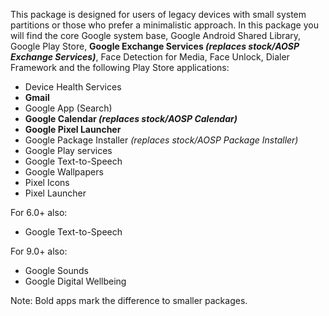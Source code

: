 This package is designed for users of legacy devices with small system partitions or those who prefer a minimalistic approach.
In this package you will find the core Google system base, Google Android Shared Library, Google Play Store, **Google Exchange Services _(replaces stock/AOSP Exchange Services)_**, Face Detection for Media, Face Unlock, Dialer Framework and the following Play Store applications:

* Device Health Services
* **Gmail**
* Google App (Search)
* **Google Calendar _(replaces stock/AOSP Calendar)_**
* **Google Pixel Launcher**
* Google Package Installer _(replaces stock/AOSP Package Installer)_
* Google Play services
* Google Text-to-Speech
* Google Wallpapers
* Pixel Icons
* Pixel Launcher

For 6.0+ also:
* Google Text-to-Speech

For 9.0+ also:
* Google Sounds
* Google Digital Wellbeing

Note: Bold apps mark the difference to smaller packages.